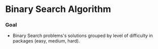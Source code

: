 # **Binary Search Algorithm** 


### **Goal**

 * Binary Search problems's solutions grouped by level of difficulty in packages (easy, medium, hard).

 
